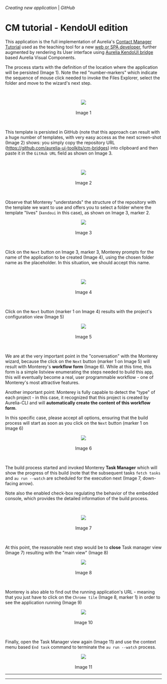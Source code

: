 _Creating new application_ | _GitHub_
# CM tutorial - KendoUI edition

This application is the full implementation of Aurelia's [Contact Manager Tutorial](http://aurelia.io/hub.html#/doc/article/aurelia/framework/latest/contact-manager-tutorial) used as the teaching tool for a new [web or SPA developer](http://aurelia.io/hub.html#/doc/persona/new-developer), further augmented by rendering its User interface using [Aurelia KendoUI bridge](https://github.com/aurelia-ui-toolkits/aurelia-kendoui-bridge) based Aurelia Visual Components.

The process starts with the definition of the location where the application will be persisted (Image 1). Note the red "number-markers" which indicate the sequence of mouse click needed to invoke the Files Explorer, select the folder and move to the wizard's next step.

<br>
<p align=center>
  <img src="https://cloud.githubusercontent.com/assets/2712405/18107997/5409d23c-6ed8-11e6-97dd-cc82c1bb2b1c.png"></img>
 <br><br>
Image 1
</p>

<br>

This template is persisted in GitHub (note that this approach can result with a huge number of templates, with very easy access as the next screen-shot (Image 2) shows: you simply copy the repository URL (https://github.com/aurelia-ui-toolkits/cm-bridges) into clipboard and then paste it in the `GitHub URL` field as shown on Image 3.

<br>

<p align=center>
  <img src="https://cloud.githubusercontent.com/assets/2712405/19329389/60492c56-90a6-11e6-8c08-1428e076edb3.png"></img>
 <br><br>
Image 2
</p>

<br>

Observe that Monterey "understands" the structure of the repository with the template we want to use and offers you to select a folder where the template "lives" (`kendoui` in this case), as shown on Image 3, marker 2.

<p align=center>
  <img src="https://cloud.githubusercontent.com/assets/2712405/19330854/e41cf500-90ae-11e6-9d50-2ebb7f33bad1.png"></img>
 <br><br>
Image 3
</p>

<br>

Click on the `Next` button on Image 3, marker 3, Monterey prompts for the name of the application to be created (Image 4), using the chosen folder name as the placeholder. In this situation, we should accept this name.

<br>

<p align=center>
  <img src="https://cloud.githubusercontent.com/assets/2712405/19330914/5e55c702-90af-11e6-801b-9310c04d51c4.png"></img>
 <br><br>
Image 4

</p>

<br>

Click on the `Next` button (marker 1 on Image 4) results with the project's configuration  view (Image 5)

<p align=center>
  <img src="https://cloud.githubusercontent.com/assets/2712405/19335350/8099313e-90d0-11e6-93b9-9012f1abb238.png"></img>
 <br><br>
Image 5
</p>

<br>

We are at the very important point in the "conversation" with the Monterey wizard, because the click on the `Next` button (marker 1 on Image 5) will result with Monterey's **workflow form** (Image 6). While at this time, this form is a simple listview enumerating the steps needed to build this app, this will eventually become a real, user programmable workflow - one of Monterey's most attractive features.

Another important point: Monterey is fully capable to detect the "type" of each project - in this case, it recognized that this project is created by Aurelia-CLI and will **automatically create the content of this workflow form**.

In this specific case, please accept all options, ensuring that the build process will start as soon as you click on the `Next` button (marker 1 on Image 6)

<p align=center>
  <img src="https://cloud.githubusercontent.com/assets/2712405/19335508/e2d8fa0e-90d1-11e6-827f-eda462fb231f.png"></img>
 <br><br>
Image 6
</p>

<br>

The build process started and invoked Monterey **Task Manager** which will show the progress of this build (note that the subsequent tasks `fetch tasks` and `au run --watch` are scheduled for the execution next (Image 7, down-facing arrow).

Note also the enabled check-box regulating the behavior of the embedded console, which provides the detailed information of the build process.

<br>
<p align=center>
  <img src="https://cloud.githubusercontent.com/assets/2712405/18108395/0443b7ac-6eda-11e6-812f-8ca14078b095.png"></img>
 <br><br>
Image 7
</p>

<br>

At this point, the reasonable next step would be to **close** Task manager view (Image 7) resulting with the "main view" (Image 8)

<p align=center>
  <img src="https://cloud.githubusercontent.com/assets/2712405/19335616/ab250a70-90d2-11e6-844d-3818661e6c2d.png"></img>
 <br><br>
Image 8
</p>

<br>

Monterey is also able to find out the running application's URL - meaning that you just have to click on the `Chrome tile` (Image 8, marker 1) in order to see the application running (Image 9)

<p align=center>
  <img src="https://cloud.githubusercontent.com/assets/2712405/18227564/7fa4e92e-71f6-11e6-8e07-cf214af15007.png"></img>
 <br><br>
Image 10
</p>

<br>

Finally, open the Task Manager view again (Image 11) and use the context menu based `End task` command to terminate the `au run --watch` process.

<p align=center>
  <img src="https://cloud.githubusercontent.com/assets/2712405/18108673/4e1177ec-6edb-11e6-981c-2bbf570a51c5.png"></img>
 <br><br>
Image 11
</p>

***
***






























